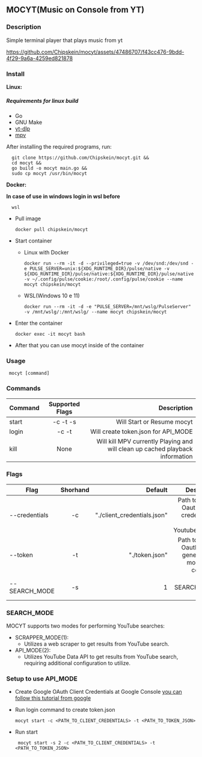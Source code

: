## MOCYT(Music on Console from YT)
### Description
Simple terminal player that plays music from yt 

https://github.com/Chipskein/mocyt/assets/47486707/f43cc476-9bdd-4f29-9a6a-4259ed821878


### Install
**Linux:**

##### Requirements for linux build
 * Go
 * GNU Make
 * [yt-dlp](https://github.com/yt-dlp/yt-dlp)
 * [mpv](https://github.com/mpv-player/mpv)


  After installing the required programs, run:

      git clone https://github.com/Chipskein/mocyt.git &&
      cd mocyt &&
      go build -o mocyt main.go &&
      sudo cp mocyt /usr/bin/mocyt
      

**Docker:**
  
  **In case of use in windows login in wsl before**
  
      wsl
  

  
  

  * Pull image

        docker pull chipskein/mocyt

  * Start container

      * Linux with Docker


            docker run --rm -it -d --privileged=true -v /dev/snd:/dev/snd -e PULSE_SERVER=unix:${XDG_RUNTIME_DIR}/pulse/native -v ${XDG_RUNTIME_DIR}/pulse/native:${XDG_RUNTIME_DIR}/pulse/native -v ~/.config/pulse/cookie:/root/.config/pulse/cookie --name mocyt chipskein/mocyt

      * WSL(Windows 10 e 11)


            docker run --rm -it -d -e "PULSE_SERVER=/mnt/wslg/PulseServer" -v /mnt/wslg/:/mnt/wslg/ --name mocyt chipskein/mocyt



  * Enter the container

        docker exec -it mocyt bash

  * After that you can use mocyt inside of the container


### Usage
     mocyt [command]
### Commands
| Command   |      Supported Flags      |  Description |
|------------|:---------------------------:|------:|
| start   | -c -t -s |  Will Start or Resume mocyt |
| login   | -c -t    |  Will create token.json for API_MODE |
| kill    | None     | Will kill MPV currently Playing and will clean up cached playback information |
### Flags
|      Flag     |  Shorhand |           Default            | Description |
|---------------|:---------:|-----------------------------:|------------:|
| --credentials | -c        | "./client_credentials.json"  | Path to Google Oauth2 client credentials to use YoutubeDataAPI |
| --token       | -t        | "./token.json"               | Path to Google Oauth2 token generated by mocyt login command   |
| --SEARCH_MODE | -s        | 1                            | Sets SEARCH_MODE flag |

### SEARCH_MODE
MOCYT supports two modes for performing YouTube searches:
 * SCRAPPER_MODE(1):
     * Utilizes a web scraper to get results from YouTube search.
 * API_MODE(2):
     * Utilizes YouTube Data API to get results from YouTube search, requiring additional configuration to utilize.
### Setup to use API_MODE
 * Create Google OAuth Client Credentials at Google Console [you can follow this tutorial from google](https://support.google.com/cloud/answer/6158849)
 * Run login command to create token.json
   
       mocyt start -c <PATH_TO_CLIENT_CREDENTIALS> -t <PATH_TO_TOKEN_JSON>
 * Run start
   
        mocyt start -s 2 -c <PATH_TO_CLIENT_CREDENTIALS> -t <PATH_TO_TOKEN_JSON>
 
